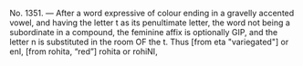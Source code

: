 No. 1351. — After a word expressive of colour ending in a gravelly accented vowel, and having the letter t as its penultimate letter, the word not being a subordinate in a compound, the feminine affix is optionally GIP, and the letter n is substituted in the room OF the t. Thus \[from eta "variegated"\] or enI, \[from rohita, “red”\] rohita or rohiNI,